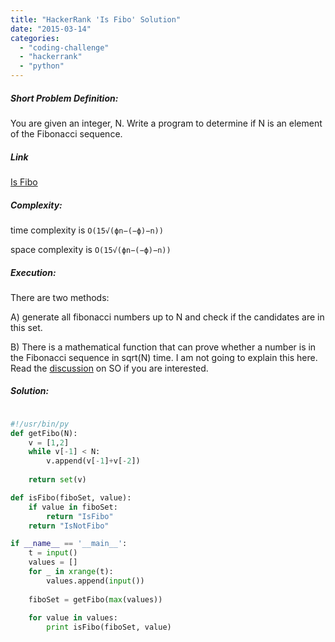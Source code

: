 ```yaml
---
title: "HackerRank 'Is Fibo' Solution"
date: "2015-03-14"
categories: 
  - "coding-challenge"
  - "hackerrank"
  - "python"
---
```


##### Short Problem Definition:

You are given an integer, N. Write a program to determine if N is an element of the Fibonacci sequence.

##### Link

[Is Fibo](https://www.hackerrank.com/challenges/is-fibo)

##### Complexity:

time complexity is `O(15√(ϕn−(−ϕ)−n))`

space complexity is `O(15√(ϕn−(−ϕ)−n))`

##### Execution:

There are two methods:

A) generate all fibonacci numbers up to N and check if the candidates are in this set.

B) There is a mathematical function that can prove whether a number is in the Fibonacci sequence in sqrt(N) time. I am not going to explain this here. Read the [discussion](http://stackoverflow.com/questions/2432669/test-if-a-number-is-fibonacci) on SO if you are interested.

##### Solution:

```python

#!/usr/bin/py
def getFibo(N):
    v = [1,2]
    while v[-1] < N:
        v.append(v[-1]+v[-2])
    
    return set(v)

def isFibo(fiboSet, value):
    if value in fiboSet:
        return "IsFibo"
    return "IsNotFibo"

if __name__ == '__main__':
    t = input()
    values = []
    for _ in xrange(t):
        values.append(input())
    
    fiboSet = getFibo(max(values))
    
    for value in values:
        print isFibo(fiboSet, value)
```
